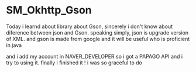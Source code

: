 # SM_Okhttp_Gson

Today i learnd about library about Gson, sincerely i don't know about diference between json and Gson.
speaking simply, json is upgrade version of XML. and gson is made from google and it will be useful who is proficient in java


and i add my account in NAVER_DEVELOPER so i got a PAPAGO API and i try to using it. finally i finished it ! i was so graceful to do 
